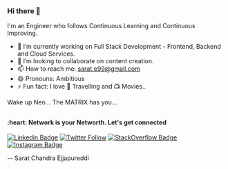 ### Hi there 👋
I'm an Engineer who follows Continuous Learning and Continuous Improving. 
 


- 🔭 I’m currently working on Full Stack Development - Frontend, Backend and Cloud Services.
- 👯 I’m looking to collaborate on content creation.
- 📫 How to reach me: sarat.e99@gmail.com
- 😄 Pronouns: Ambitious
- ⚡ Fun fact: I love :sunrise_over_mountains: Travelling  and :tv: Movies..



Wake up Neo...
The MATRIX has you...


##


<h4 align="left">:heart: Network is your Networth. Let's get connected</h2>

[![Linkedin Badge](https://img.shields.io/badge/-saratchandrae-blue?style=flat-square&logo=Linkedin&logoColor=white&link=https://www.linkedin.com/in/saratchandrae/)](https://www.linkedin.com/in/saratchandrae) 
[![Twitter Follow](https://img.shields.io/twitter/follow/SaratChandraE?style=social)](https://twitter.com/saratchandrae) 
[![StackOverflow Badge](https://img.shields.io/badge/-StackOverflow-orange?style=flat-square&labelColor=orange&logo=StackOverflow&logoColor=white&link=https://stackoverflow.com/users/story/7121889)](https://stackoverflow.com/users/story/7121889)
[![Instagram Badge](https://img.shields.io/badge/-sharat9-D7008A?style=flat-square&labelColor=D7008A&logo=Instagram&logoColor=white&link=https://www.instagram.com/sharat9/)](https://www.instagram.com/sharat9/)

-- Sarat Chandra Ejjapureddi

##
##
##





